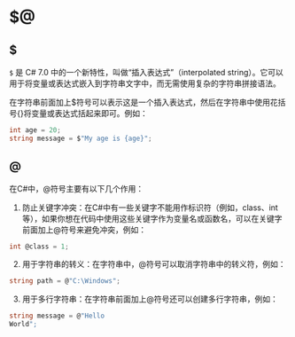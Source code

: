 # $@

## $
`$` 是 C# 7.0 中的一个新特性，叫做“插入表达式”（interpolated string）。它可以用于将变量或表达式嵌入到字符串文字中，而无需使用复杂的字符串拼接语法。

在字符串前面加上$符号可以表示这是一个插入表达式，然后在字符串中使用花括号{}将变量或表达式括起来即可。例如：

```csharp
int age = 20;
string message = $"My age is {age}";
```

## @
在C#中，@符号主要有以下几个作用：

1. 防止关键字冲突：在C#中有一些关键字不能用作标识符（例如，class、int等），如果你想在代码中使用这些关键字作为变量名或函数名，可以在关键字前面加上@符号来避免冲突，例如：

```csharp
int @class = 1;
```

2. 用于字符串的转义：在字符串中，@符号可以取消字符串中的转义符，例如：

```csharp
string path = @"C:\Windows";
```

3. 用于多行字符串：在字符串前面加上@符号还可以创建多行字符串，例如：

```csharp
string message = @"Hello
World";
```